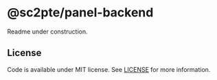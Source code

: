# @sc2pte/panel-backend

Readme under construction.

## License

Code is available under MIT license. See [LICENSE](https://raw.githubusercontent.com/sc2pte/backend/master/LICENSE) for more information.
